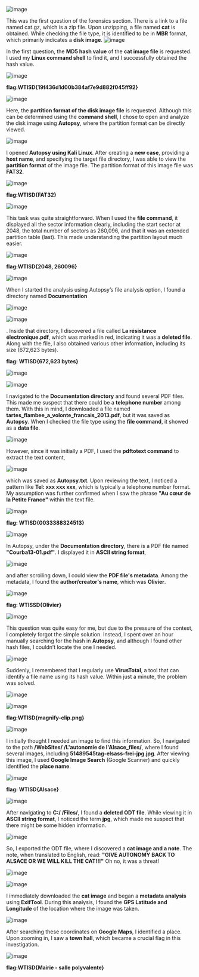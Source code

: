 ![image](https://github.com/user-attachments/assets/c20a6f07-7287-4306-84ba-f3bf7c3122b9)

This was the first question of the forensics section. There is a link to a file named cat.gz, which is a zip file. Upon unzipping, a file named **cat** is obtained. While checking the file type, it is identified to be in **MBR** format, which primarily indicates a **disk image**.
![image](https://github.com/user-attachments/assets/485d25fb-0019-458a-be6c-41fa6e196152)

In the first question, the **MD5 hash value** of the **cat image file** is requested. I used my **Linux command shell** to find it, and I successfully obtained the hash value.

![image](https://github.com/user-attachments/assets/e3943f05-5873-43c1-8280-572e8634ef94)

**flag:WTISD{19f436d1d00b384af7e9d882f045ff92}**


![image](https://github.com/user-attachments/assets/770bdd62-2c48-4e5d-bf36-ef41e0990a89)


Here, the **partition format of the disk image file** is requested. Although this can be determined using the **command shell**, I chose to open and analyze the disk image using **Autopsy**, where the partition format can be directly viewed.


![image](https://github.com/user-attachments/assets/87ca0f72-4bbe-4067-9a1e-1e902d4953a5)


I opened **Autopsy using Kali Linux**. After creating a **new case**, providing a **host name**, and specifying the target file directory, I was able to view the **partition format** of the image file. The partition format of this image file was **FAT32**.


![image](https://github.com/user-attachments/assets/564fdc71-d3a2-4113-b68c-b7a6bd700ec9)


**flag:WTISD{FAT32}**

![image](https://github.com/user-attachments/assets/c1650203-70ad-4dd1-948d-2104a3ff7969)



This task was quite straightforward. When I used the **file command**, it displayed all the sector information clearly, including the start sector at 2048, the total number of sectors as 260,096, and that it was an extended partition table (last). This made understanding the partition layout much easier.

![image](https://github.com/user-attachments/assets/485d25fb-0019-458a-be6c-41fa6e196152)

**flag:WTISD{2048, 260096}**

![image](https://github.com/user-attachments/assets/cc6773e5-8ffb-463f-a006-707d23c76bdc)


When I started the analysis using Autopsy’s file analysis option, I found a directory named **Documentation**

![image](https://github.com/user-attachments/assets/a2fa976a-1696-49c8-b452-945da30d57fe)


![image](https://github.com/user-attachments/assets/895df52d-072e-4374-add2-e8492c540b2d)

. Inside that directory, I discovered a file called **La résistance électronique.pdf**, which was marked in red, indicating it was a **deleted file**. Along with the file, I also obtained various other information, including its size (672,623 bytes).

**flag: WTISD{672,623 bytes}**


![image](https://github.com/user-attachments/assets/a8c8c054-bf7e-4293-8b56-5f3b3241cb43)

![image](https://github.com/user-attachments/assets/cde6e0a4-05d5-441e-8b2b-54881a19e61b)

I navigated to the **Documentation directory** and found several PDF files. This made me suspect that there could be a **telephone number** among them. With this in mind, I downloaded a file named **tartes\_flambee\_a\_volonte\_francais\_2013.pdf**, but it was saved as **Autopsy**. When I checked the file type using the **file command**, it showed as a **data file**.

![image](https://github.com/user-attachments/assets/df554f12-5681-4fe6-9e77-63e505ca9b55)


However, since it was initially a PDF, I used the **pdftotext command** to extract the text content,


![image](https://github.com/user-attachments/assets/5d64e51d-b9ed-4fe2-81c9-6a60ee15a478)


which was saved as **Autopsy.txt**. Upon reviewing the text, I noticed a pattern like **Tel: xxx xxx xxx**, which is typically a telephone number format. My assumption was further confirmed when I saw the phrase **"Au cœur de la Petite France"** within the text file.

![image](https://github.com/user-attachments/assets/45c247b0-2251-4e56-87f6-48aa3fb5a72e)

**flag: WTISD{0033388324513}**


![image](https://github.com/user-attachments/assets/d246f0f8-137e-4a92-b8bf-defb647140be)


In Autopsy, under the **Documentation directory**, there is a PDF file named **"Courba13-01.pdf"**. I displayed it in **ASCII string format**, 



![image](https://github.com/user-attachments/assets/abf4c79e-3531-4344-ab42-95312bbff770)


and after scrolling down, I could view the **PDF file's metadata**. Among the metadata, I found the **author/creator's name**, which was **Olivier**.


![image](https://github.com/user-attachments/assets/79cd456d-a781-4be0-861d-cb8253f24c6f)

**flag: WTISSD{Olivier}**

![image](https://github.com/user-attachments/assets/910acfb5-75ab-4e29-9ec1-16d0cb273ef4)

This question was quite easy for me, but due to the pressure of the contest, I completely forgot the simple solution. Instead, I spent over an hour manually searching for the hash in **Autopsy**, and although I found other hash files, I couldn’t locate the one I needed.

![image](https://github.com/user-attachments/assets/613edc92-cd6c-4b93-b1d7-e484768f9372)


Suddenly, I remembered that I regularly use **VirusTotal**, a tool that can identify a file name using its hash value. Within just a minute, the problem was solved.

![image](https://github.com/user-attachments/assets/2ae8cad1-542e-4e0a-bc8f-16d00d03ba69)



![image](https://github.com/user-attachments/assets/ecf1bda5-1adc-4f28-ae67-f39edf077a68)


**flag:WTISD{magnify-clip.png}**


![image](https://github.com/user-attachments/assets/6d2ce358-5b80-477d-b3be-80a1ea78f448)



I initially thought I needed an image to find this information. So, I navigated to the path **/WebSites/ /L'autonomie de l'Alsace\_files/**, where I found several images, including **51489545tag-elsass-frei-jpg.jpg**. After viewing this image, I used **Google Image Search** (Google Scanner) and quickly identified the **place name**.

![image](https://github.com/user-attachments/assets/f9230e8b-649f-4783-ae47-fc88e24ca74e)


**flag: WTISD{Alsace}**

![image](https://github.com/user-attachments/assets/608a7bcf-4473-4dba-9a96-4ec3e9a500f8)

After navigating to **C:/ /Files/**, I found a **deleted ODT file**. While viewing it in **ASCII string format**, I noticed the term **jpg**, which made me suspect that there might be some hidden information.


![image](https://github.com/user-attachments/assets/2ff0be4d-41ac-4967-8850-5742e897eb31)



So, I exported the ODT file, where I discovered a **cat image and a note**. The note, when translated to English, read: **"GIVE AUTONOMY BACK TO ALSACE OR WE WILL KILL THE CAT!!!"** Oh no, it was a threat!



![image](https://github.com/user-attachments/assets/b5300a31-2644-4efd-883f-8d7ae026f5eb)


![image](https://github.com/user-attachments/assets/ec09512c-2c7c-480d-bc48-b62198baf096)



I immediately downloaded the **cat image** and began a **metadata analysis** using **ExifTool**. During this analysis, I found the **GPS Latitude and Longitude** of the location where the image was taken. 


![image](https://github.com/user-attachments/assets/5022fee9-4e92-4637-aa2d-b911ed8e8183)



After searching these coordinates on **Google Maps**, I identified a place. Upon zooming in, I saw a **town hall**, which became a crucial flag in this investigation.


![image](https://github.com/user-attachments/assets/15424ef3-c497-4d46-9974-b3e061157c2f)


**flag:WTISD{Mairie - salle polyvalente}**




